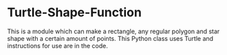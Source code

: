 # Turtle-Shape-Function
This is a module which can make a rectangle, any regular polygon and star shape with a certain amount of points. This Python class uses Turtle and instructions for use are in the code.
